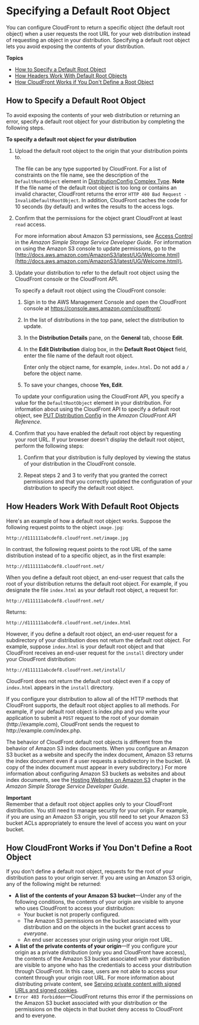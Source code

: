 # Specifying a Default Root Object<a name="DefaultRootObject"></a>

You can configure CloudFront to return a specific object \(the default root object\) when a user requests the root URL for your web distribution instead of requesting an object in your distribution\. Specifying a default root object lets you avoid exposing the contents of your distribution\.

**Topics**
+ [How to Specify a Default Root Object](#DefaultRootObjectHowToDefine)
+ [How Headers Work With Default Root Objects](#DefaultRootObjectHow)
+ [How CloudFront Works if You Don't Define a Root Object](#DefaultRootObjectNotSet)

## How to Specify a Default Root Object<a name="DefaultRootObjectHowToDefine"></a>

To avoid exposing the contents of your web distribution or returning an error, specify a default root object for your distribution by completing the following steps\.<a name="DefaultRootObjectProcedure"></a>

**To specify a default root object for your distribution**

1. Upload the default root object to the origin that your distribution points to\.

   The file can be any type supported by CloudFront\. For a list of constraints on the file name, see the description of the `DefaultRootObject` element in [DistributionConfig Complex Type](https://docs.aws.amazon.com/cloudfront/latest/APIReference/DistributionConfigDatatype.html)\.
**Note**  
If the file name of the default root object is too long or contains an invalid character, CloudFront returns the error `HTTP 400 Bad Request - InvalidDefaultRootObject`\. In addition, CloudFront caches the code for 10 seconds \(by default\) and writes the results to the access logs\.

1. Confirm that the permissions for the object grant CloudFront at least `read` access\.

   For more information about Amazon S3 permissions, see [Access Control](https://docs.aws.amazon.com/AmazonS3/latest/dev/UsingAuthAccess.html) in the *Amazon Simple Storage Service Developer Guide*\. For information on using the Amazon S3 console to update permissions, go to the [http://docs.aws.amazon.com/AmazonS3/latest/UG/Welcome.html](http://docs.aws.amazon.com/AmazonS3/latest/UG/Welcome.html)\. 

1. Update your distribution to refer to the default root object using the CloudFront console or the CloudFront API\.

   To specify a default root object using the CloudFront console:

   1. Sign in to the AWS Management Console and open the CloudFront console at [https://console\.aws\.amazon\.com/cloudfront/](https://console.aws.amazon.com/cloudfront/)\.

   1. In the list of distributions in the top pane, select the distribution to update\.

   1. In the **Distribution Details** pane, on the **General** tab, choose **Edit**\.

   1. In the **Edit Distribution** dialog box, in the **Default Root Object** field, enter the file name of the default root object\.

      Enter only the object name, for example, `index.html`\. Do not add a `/` before the object name\.

   1. To save your changes, choose **Yes, Edit**\.

   To update your configuration using the CloudFront API, you specify a value for the `DefaultRootObject` element in your distribution\. For information about using the CloudFront API to specify a default root object, see [PUT Distribution Config](https://docs.aws.amazon.com/cloudfront/latest/APIReference/PutConfig.html) in the *Amazon CloudFront API Reference*\.

1. Confirm that you have enabled the default root object by requesting your root URL\. If your browser doesn't display the default root object, perform the following steps:

   1. Confirm that your distribution is fully deployed by viewing the status of your distribution in the CloudFront console\.

   1. Repeat steps 2 and 3 to verify that you granted the correct permissions and that you correctly updated the configuration of your distribution to specify the default root object\.

## How Headers Work With Default Root Objects<a name="DefaultRootObjectHow"></a>

Here's an example of how a default root object works\. Suppose the following request points to the object `image.jpg`:

`http://d111111abcdef8.cloudfront.net/image.jpg`

In contrast, the following request points to the root URL of the same distribution instead of to a specific object, as in the first example:

`http://d111111abcdef8.cloudfront.net/`

When you define a default root object, an end\-user request that calls the root of your distribution returns the default root object\. For example, if you designate the file `index.html` as your default root object, a request for:

`http://d111111abcdef8.cloudfront.net/`

Returns:

`http://d111111abcdef8.cloudfront.net/index.html`

However, if you define a default root object, an end\-user request for a subdirectory of your distribution does not return the default root object\. For example, suppose `index.html` is your default root object and that CloudFront receives an end\-user request for the `install` directory under your CloudFront distribution:

`http://d111111abcdef8.cloudfront.net/install/`

CloudFront does not return the default root object even if a copy of `index.html` appears in the `install` directory\.

If you configure your distribution to allow all of the HTTP methods that CloudFront supports, the default root object applies to all methods\. For example, if your default root object is index\.php and you write your application to submit a `POST` request to the root of your domain \(http://example\.com\), CloudFront sends the request to http://example\.com/index\.php\.

The behavior of CloudFront default root objects is different from the behavior of Amazon S3 index documents\. When you configure an Amazon S3 bucket as a website and specify the index document, Amazon S3 returns the index document even if a user requests a subdirectory in the bucket\. \(A copy of the index document must appear in every subdirectory\.\) For more information about configuring Amazon S3 buckets as websites and about index documents, see the [Hosting Websites on Amazon S3](https://docs.aws.amazon.com/AmazonS3/latest/dev/WebsiteHosting.html) chapter in the *Amazon Simple Storage Service Developer Guide*\.

**Important**  
Remember that a default root object applies only to your CloudFront distribution\. You still need to manage security for your origin\. For example, if you are using an Amazon S3 origin, you still need to set your Amazon S3 bucket ACLs appropriately to ensure the level of access you want on your bucket\.

## How CloudFront Works if You Don't Define a Root Object<a name="DefaultRootObjectNotSet"></a>

If you don't define a default root object, requests for the root of your distribution pass to your origin server\. If you are using an Amazon S3 origin, any of the following might be returned:
+ **A list of the contents of your Amazon S3 bucket**—Under any of the following conditions, the contents of your origin are visible to anyone who uses CloudFront to access your distribution:
  + Your bucket is not properly configured\. 
  + The Amazon S3 permissions on the bucket associated with your distribution and on the objects in the bucket grant access to *everyone*\.
  + An end user accesses your origin using your origin root URL\. 
+ **A list of the private contents of your origin**—If you configure your origin as a private distribution \(only you and CloudFront have access\), the contents of the Amazon S3 bucket associated with your distribution are visible to anyone who has the credentials to access your distribution through CloudFront\. In this case, users are not able to access your content through your origin root URL\. For more information about distributing private content, see [Serving private content with signed URLs and signed cookies](PrivateContent.md)\.
+ `Error 403 Forbidden`—CloudFront returns this error if the permissions on the Amazon S3 bucket associated with your distribution or the permissions on the objects in that bucket deny access to CloudFront and to everyone\.